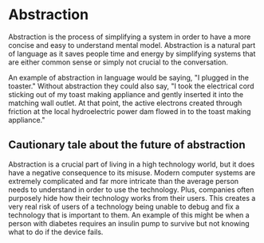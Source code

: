 # Abstraction

Abstraction is the process of simplifying a system in order to have a more concise and easy to understand mental model. Abstraction is a natural part of language as it saves people time and energy by simplifying systems that are either common sense or simply not crucial to the conversation. 

An example of abstraction in language would be saying, "I plugged in the toaster." Without abstraction they could also say, "I took the electrical cord sticking out of my toast making appliance and gently inserted it into the matching wall outlet. At that point, the active electrons created through friction at the local hydroelectric power dam flowed in to the toast making appliance." 

## Cautionary tale about the future of abstraction

Abstraction is a crucial part of living in a high technology world, but it does have a negative consequence to its misuse. Modern computer systems are extremely complicated and far more intricate than the average person needs to understand in order to use the technology.  Plus, companies often purposely hide how their technology works from their users. This creates a very real risk of users of a technology being unable to debug and fix a technology that is important to them. An example of this might be when a person with diabetes requires an insulin pump to survive but not knowing what to do if the device fails. 
